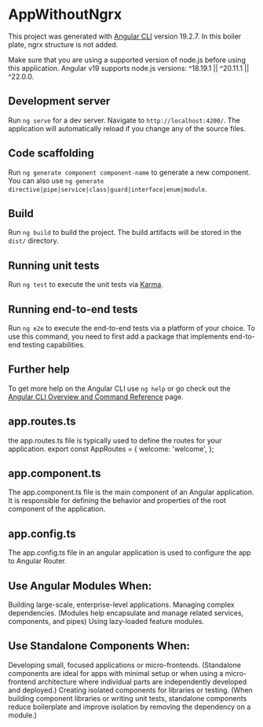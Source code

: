 # AppWithoutNgrx

This project was generated with [Angular CLI](https://github.com/angular/angular-cli) version 19.2.7. In this boiler plate, ngrx structure is not added.

Make sure that you are using a supported version of node.js before using this application. Angular v19 supports node.js versions: ^18.19.1 || ^20.11.1 || ^22.0.0.

## Development server

Run `ng serve` for a dev server. Navigate to `http://localhost:4200/`. The application will automatically reload if you change any of the source files.

## Code scaffolding

Run `ng generate component component-name` to generate a new component. You can also use `ng generate directive|pipe|service|class|guard|interface|enum|module`.

## Build

Run `ng build` to build the project. The build artifacts will be stored in the `dist/` directory.

## Running unit tests

Run `ng test` to execute the unit tests via [Karma](https://karma-runner.github.io).

## Running end-to-end tests

Run `ng e2e` to execute the end-to-end tests via a platform of your choice. To use this command, you need to first add a package that implements end-to-end testing capabilities.

## Further help

To get more help on the Angular CLI use `ng help` or go check out the [Angular CLI Overview and Command Reference](https://angular.io/cli) page.

## app.routes.ts

the app.routes.ts file is typically used to define the routes for your application.
export const AppRoutes = {
welcome: 'welcome',
};

## app.component.ts

The app.component.ts file is the main component of an Angular application. It is responsible for defining the behavior and properties of the root component of the application.

## app.config.ts

The app.config.ts file in an angular application is used to configure the app to Angular Router.

## Use Angular Modules When: 

Building large-scale, enterprise-level applications.
Managing complex dependencies.
(Modules help encapsulate and manage related services, components, and pipes)
Using lazy-loaded feature modules.

## Use Standalone Components When: 

Developing small, focused applications or micro-frontends.
(Standalone components are ideal for apps with minimal setup or when using a micro-frontend architecture where individual parts are independently developed and deployed.)
Creating isolated components for libraries or testing.
(When building component libraries or writing unit tests, standalone components reduce boilerplate and improve isolation by removing the dependency on a module.)



